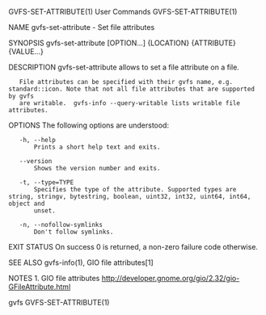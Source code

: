 GVFS-SET-ATTRIBUTE(1)                                              User Commands                                             GVFS-SET-ATTRIBUTE(1)

NAME
       gvfs-set-attribute - Set file attributes

SYNOPSIS
       gvfs-set-attribute [OPTION...] {LOCATION} {ATTRIBUTE} {VALUE...}

DESCRIPTION
       gvfs-set-attribute allows to set a file attribute on a file.

       File attributes can be specified with their gvfs name, e.g. standard::icon. Note that not all file attributes that are supported by gvfs
       are writable.  gvfs-info --query-writable lists writable file attributes.

OPTIONS
       The following options are understood:

       -h, --help
           Prints a short help text and exits.

       --version
           Shows the version number and exits.

       -t, --type=TYPE
           Specifies the type of the attribute. Supported types are string, stringv, bytestring, boolean, uint32, int32, uint64, int64, object and
           unset.

       -n, --nofollow-symlinks
           Don't follow symlinks.

EXIT STATUS
       On success 0 is returned, a non-zero failure code otherwise.

SEE ALSO
       gvfs-info(1), GIO file attributes[1]

NOTES
        1. GIO file attributes
           http://developer.gnome.org/gio/2.32/gio-GFileAttribute.html

gvfs                                                                                                                         GVFS-SET-ATTRIBUTE(1)
